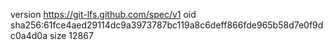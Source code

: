 version https://git-lfs.github.com/spec/v1
oid sha256:61fce4aed29114dc9a3973787bc119a8c6deff866fde965b58d7e0f9dc0a4d0a
size 12867
